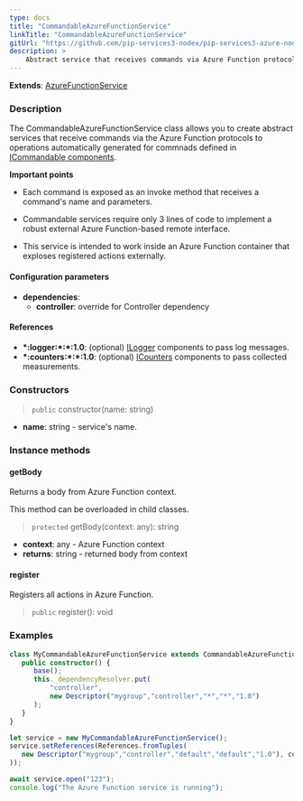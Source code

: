 ```yaml
---
type: docs
title: "CommandableAzureFunctionService"
linkTitle: "CommandableAzureFunctionService"
gitUrl: "https://github.com/pip-services3-nodex/pip-services3-azure-nodex"
description: >
    Abstract service that receives commands via Azure Function protocol to operations automatically generated for commands defined in [ICommandable components](../../../commons/commands/icommandable).
---
```


**Extends**: [AzureFunctionService](../azure_function_service)

### Description
The CommandableAzureFunctionService class allows you to create abstract services that receive commands via the Azure Function protocols to operations automatically generated for commnads defined in [ICommandable components](../../../commons/commands/icommandable).

**Important points** 

- Each command is exposed as an invoke method that receives a command's name and parameters.

- Commandable services require only 3 lines of code to implement a robust external Azure Function-based remote interface.

- This service is intended to work inside an Azure Function container that exploses registered actions externally.

#### Configuration parameters
 
- **dependencies**:
    - **controller**: override for Controller dependency


#### References
- **\*:logger:\*:\*:1.0**: (optional) [ILogger](../../../components/log/ilogger) components to pass log messages.
- **\*:counters:\*:\*:1.0**: (optional) [ICounters](../../../components/count/icounters) components to pass collected measurements.

### Constructors

> `public` constructor(name: string) 

- **name**: string - service's name.


### Instance methods

#### getBody
Returns a body from Azure Function context.

This method can be overloaded in child classes.

> `protected` getBody(context: any): string

- **context**: any - Azure Function context
- **returns**: string - returned body from context

#### register
Registers all actions in Azure Function.
> `public` register(): void


### Examples

```typescript
class MyCommandableAzureFunctionService extends CommandableAzureFunctionService {
   public constructor() {
      base();
      this._dependencyResolver.put(
          "controller",
          new Descriptor("mygroup","controller","*","*","1.0")
      );
   }
}

let service = new MyCommandableAzureFunctionService();
service.setReferences(References.fromTuples(
   new Descriptor("mygroup","controller","default","default","1.0"), controller
));

await service.open("123");
console.log("The Azure Function service is running");
```

